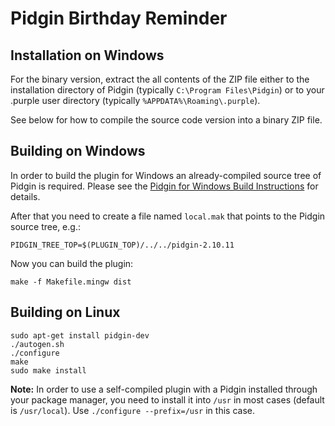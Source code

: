 Pidgin Birthday Reminder
========================

Installation on Windows
-----------------------

For the binary version, extract the all contents of the ZIP file either to the
installation directory of Pidgin (typically `C:\Program Files\Pidgin`) or to
your .purple user directory (typically `%APPDATA%\Roaming\.purple`).

See below for how to compile the source code version into a binary ZIP file.

Building on Windows
-------------------

In order to build the plugin for Windows an already-compiled source tree of
Pidgin is required. Please see the [Pidgin for Windows Build Instructions](https://developer.pidgin.im/wiki/BuildingWinPidgin)
for details.

After that you need to create a file named `local.mak` that points to the Pidgin source tree, e.g.:

    PIDGIN_TREE_TOP=$(PLUGIN_TOP)/../../pidgin-2.10.11

Now you can build the plugin:

    make -f Makefile.mingw dist

Building on Linux
-----------------

    sudo apt-get install pidgin-dev
    ./autogen.sh
    ./configure
    make
    sudo make install

**Note:** In order to use a self-compiled plugin with a Pidgin installed through
your package manager, you need to install it into `/usr` in most cases (default
is `/usr/local`). Use `./configure --prefix=/usr` in this case.
